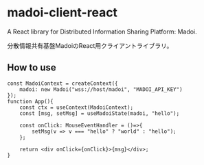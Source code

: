 # madoi-client-react

A React library for Distributed Information Sharing Platform: Madoi.

分散情報共有基盤MadoiのReact用クライアントライブラリ。

## How to use

```tsx
const MadoiContext = createContext({
    madoi: new Madoi("wss://host/madoi", "MADOI_API_KEY")
});
function App(){
    const ctx = useContext(MadoiContext);
    const [msg, setMsg] = useMadoiState(madoi, "hello");

    const onClick: MouseEventHandler = ()=>{
        setMsg(v => v === "hello" ? "world" : "hello");
    };

    return <div onClick={onClick}>{msg}</div>;
}
```
